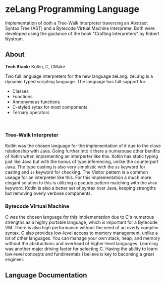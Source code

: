 # zeLang Programming Language
Implementation of both a Tree-Walk Interpreter traversing an Abstract Syntax Tree (AST) and a Bytecode Virtual Machine Interpreter. Both were developed using the guidance of the book
"Crafting Interpreters" by Robert Nystrom.

## About
**Tech Stack:** Kotlin, C, CMake
<br>

Two full language interpreters for the new language zeLang. zeLang is a dynamic typed scripting language. The language has full support for:
- Classes
- Functions
- Annonymous functions
- C-styled sytax for most components.
- Ternary operators
<br>

### **Tree-Walk Interpreter**
Kotlin was the chosen language for the implementation of it due to the close relationship with Java. Going further into it there a numerouse other benifits of Kotlin when implementing an interperter like this.
Kotlin has static typing just like Java but with the bonus of type inferencing, unlike the counterpart Java. The type casting is also very simplistic with the `as` keyword for casting and `is` keyword for checking.
The Visitor pattern is a common useage for an interpreter like this. For this implementation a much more elegant solution to this is utilizing a pseudo pattern matching with the `when` keyword. Kotlin is also a better
set of syntax over Java, keeping strengths but removing overly verbose components.
<br>

### **Bytecode Virtual Machine**
C was the chosen language for this implementation due to C's numerous strengths as a highly portable language, which is important for a Bytecode VM. There is also high performance without the need of an overly complex syntax. C also provides low-level access to memory management, unlike a lot of other languages. You can manage your own stack, heap, and memory without the abstractions and overhead of higher-level languages. Learning was another major driving factor for selecting C. Having the ability to learn low-level concepts and fundimentals I believe is key to becoming a great engineer.
<br>

## Language Documentation
